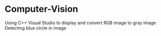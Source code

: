 # Computer-Vision
Using C++ Visual Studio to display and convert RGB image to gray image
Detecting blue circle in image
